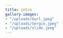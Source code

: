 ```yaml
---
title: intro
gallery-images:
- "/uploads/Gurl.jpeg"
- "/uploads/Sergio.jpeg"
- "/uploads/slide.jpeg"
---
```

